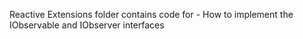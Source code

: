 Reactive Extensions folder contains code for -
How to implement the IObservable<in T> and IObserver<out T> interfaces 
